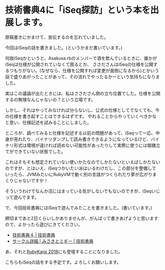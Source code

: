 # 技術書典4に「iSeq探訪」という本を出展します。

原稿書きにかまけて、宣伝するのを忘れていました。

今回はiSeqの話を書きました。(というかまだ書いています。)

何故iSeqかというと、Asakusa.rbのメンバーで酒を飲んでいるときに、誰かがiSeqは仕様が公開されていなくて困るとか、
ささださんはiSeqの仕様を公開するつもりがない。(なぜなら、仕様を公開すれば変更が面倒になるから)とかいう話で盛りあがったことがあって、その流れでやったるかーという気持ちになりました。

実はこの議論が出たときには、私はささださん側の立ち位置でした。仕様を公開するの無理なんじゃないの？という立場です。

しかし、それはやってみなければ分らないし、公式の仕様としてでなくても、今の仕様を書き起すことはできるはずです。
やれることからやっていくべきかなと思い、仕様記述を試みることにしました。

ところが、調べてみると仕様を記述する以前の問題があって、iSeqって一応、中身が見れたり、バイナリダンプして読み書きできるようになっているけど、バイナリ形式は環境が違ければ読めない可能性があったりして実際に使うには御膳立てができていない状態でした。

これはそもそも想定されていない使いかたなのでしかたないといえばしかたないのですが、とはいえ、iSeqつかいたい派はいるわけだし、この部分を整備していったら、JVMみたいにRubyVMで動く別の言語がつくられたり夢が広がりまくりじゃないですか！

そういうわけでなんか沼にはまっている気がしないでもないのですが、iSeqいじって遊んでます。

で、今回技術書典にはiSeqで遊んでみたことを書きました。(書いています。)

締切まであと2日くらいしかありませんが、がんばって書きあげようと思いますので、よかったら遊びにきてください。

* [技術書典４ | 技術書典](https://techbookfest.org/event/tbf04)
* [サークル詳細 | みさきとミギー | 技術書典](https://techbookfest.org/event/tbf04/circle/17460001)

あ、それと[RubyKaigi 2018](http://rubykaigi.org/2018)にも登壇することになりました。

こちらもiSeqの話をする予定です。よろしくお願いします。
